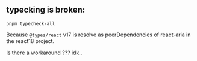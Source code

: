 
## typecking is broken: 

```
pnpm typecheck-all
```

Because `@types/react` v17 is resolve as peerDependencies of react-aria in the react18 project.

Is there a workaround ??? idk..
